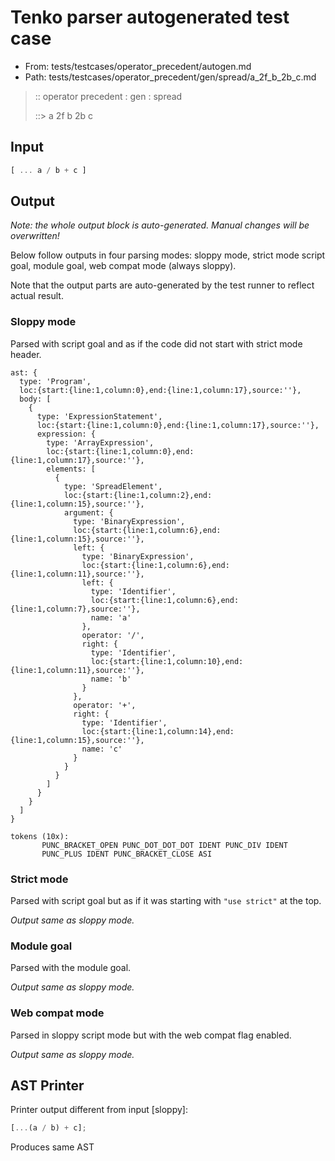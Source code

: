 # Tenko parser autogenerated test case

- From: tests/testcases/operator_precedent/autogen.md
- Path: tests/testcases/operator_precedent/gen/spread/a_2f_b_2b_c.md

> :: operator precedent : gen : spread
>
> ::> a 2f b 2b c

## Input


`````js
[ ... a / b + c ]
`````

## Output

_Note: the whole output block is auto-generated. Manual changes will be overwritten!_

Below follow outputs in four parsing modes: sloppy mode, strict mode script goal, module goal, web compat mode (always sloppy).

Note that the output parts are auto-generated by the test runner to reflect actual result.

### Sloppy mode

Parsed with script goal and as if the code did not start with strict mode header.

`````
ast: {
  type: 'Program',
  loc:{start:{line:1,column:0},end:{line:1,column:17},source:''},
  body: [
    {
      type: 'ExpressionStatement',
      loc:{start:{line:1,column:0},end:{line:1,column:17},source:''},
      expression: {
        type: 'ArrayExpression',
        loc:{start:{line:1,column:0},end:{line:1,column:17},source:''},
        elements: [
          {
            type: 'SpreadElement',
            loc:{start:{line:1,column:2},end:{line:1,column:15},source:''},
            argument: {
              type: 'BinaryExpression',
              loc:{start:{line:1,column:6},end:{line:1,column:15},source:''},
              left: {
                type: 'BinaryExpression',
                loc:{start:{line:1,column:6},end:{line:1,column:11},source:''},
                left: {
                  type: 'Identifier',
                  loc:{start:{line:1,column:6},end:{line:1,column:7},source:''},
                  name: 'a'
                },
                operator: '/',
                right: {
                  type: 'Identifier',
                  loc:{start:{line:1,column:10},end:{line:1,column:11},source:''},
                  name: 'b'
                }
              },
              operator: '+',
              right: {
                type: 'Identifier',
                loc:{start:{line:1,column:14},end:{line:1,column:15},source:''},
                name: 'c'
              }
            }
          }
        ]
      }
    }
  ]
}

tokens (10x):
       PUNC_BRACKET_OPEN PUNC_DOT_DOT_DOT IDENT PUNC_DIV IDENT
       PUNC_PLUS IDENT PUNC_BRACKET_CLOSE ASI
`````

### Strict mode

Parsed with script goal but as if it was starting with `"use strict"` at the top.

_Output same as sloppy mode._

### Module goal

Parsed with the module goal.

_Output same as sloppy mode._

### Web compat mode

Parsed in sloppy script mode but with the web compat flag enabled.

_Output same as sloppy mode._

## AST Printer

Printer output different from input [sloppy]:

````js
[...(a / b) + c];
````

Produces same AST
